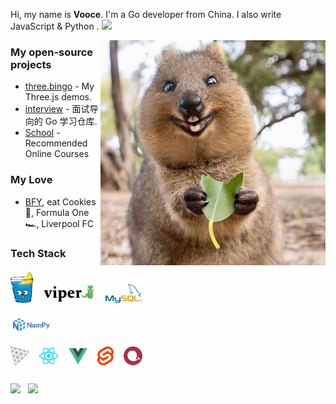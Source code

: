 Hi, my name is **Vooce**. I'm a Go developer from China. I also write JavaScript & Python . <img src="https://wakatime.com/badge/user/86cbdefc-fb69-4fd8-a1de-11289c6386aa.svg"/>

<img align="right" alt="Quokka" src="img/quokka.jpg" width="360" />

### My open-source projects

- [three.bingo](https://three.bingo) - My Three.js demos.
- [interview](https://github.com/xext/interview) - 面试导向的 Go 学习仓库.
- [School](https://github.com/Gophist/School) - Recommended Online Courses

<!-- <img align="right" alt="Bear" src="img/bears.jpg" width="180"/>
<img align="right" alt="Owls" src="img/baby_owls.jpg" width="200"/> -->

### My Love

- [BFY](https://bfy.jun.one), eat Cookies 🍪, Formula One 🏎️, Liverpool FC

### Tech Stack

<h5>
  <a href="https://gin-gonic.com/" target="_blank"><img src="img/gin.png" alt="Gin" height="50"></a> &nbsp;&nbsp;&nbsp;
  <a href="https://github.com/spf13/viper" target="_blank"><img src="img/viper.png" alt="viper" height="30"/></a>  &nbsp;&nbsp;&nbsp;
  <a href="https://mysql.com" target="_blank"><img src="img/mysql.svg" alt="MySQL" height="30"></a> &nbsp;&nbsp;&nbsp;
  <br /> <br />
  <a href="https://numpy.org" target="_blank"><img src="img/numpy.svg" alt="Python" height="30"></a> &nbsp;&nbsp;&nbsp;
  <br /> <br />
  <a href="https://threejs.org" target="_blank"><img src="img/threejs.png" alt="threejs" height="30"/></a> &nbsp;&nbsp;&nbsp;
  <a href="https://reactjs.org" target="_blank"><img src="img/reactjs.svg" alt="reactjs" height="30"/></a>  &nbsp;&nbsp;&nbsp;
  <a href="https://vuejs.org" target="_blank"><img src="img/vuejs.svg" alt="vuejs" height="30"/></a> &nbsp;&nbsp;&nbsp;
  <a href="https://svelte.dev" target="_blank"><img src="img/svelte.svg" alt="sveltejs" height="30"/></a> &nbsp;&nbsp;&nbsp;
  <a href="https://echarts.apache.org" target="_blank"><img src="img/echarts.png" alt="echarts" height="30"/></a>  &nbsp;&nbsp;&nbsp;
</h5>

<p align="left">
  <img align="center" src="https://github-readme-stats.vercel.app/api?username=Vooce&count_private=true&show_icons=true&include_all_commits=true&hide_border=true&hide_title=true" width="45%"/>&nbsp;&nbsp;
  <img align="center" src="https://github-readme-stats.vercel.app/api/top-langs/?username=Vooce&langs_count=10&hide_title=true&hide_border=true&layout=compact&hide=GLSL,Roff" width="40%" />
  <!-- <img align="center" src="https://github-readme-stats.vercel.app/api/wakatime?username=bingo&layout=compact&hide_title=true&hide_border=true&langs_count=7&hide=Markdown,JSON,YAML,Gitignore%20file,XML,Toml,Git%20Config" width="55%" /> -->
</p>
